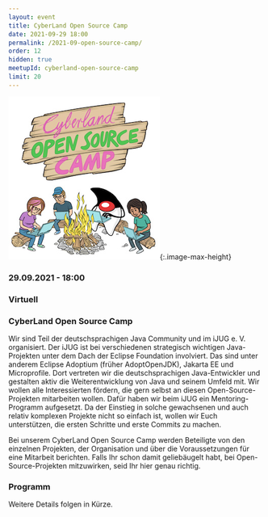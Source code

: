 ```yaml
---
layout: event
title: CyberLand Open Source Camp
date: 2021-09-29 18:00
permalink: /2021-09-open-source-camp/
order: 12
hidden: true
meetupId: cyberland-open-source-camp
limit: 20
---
```


![Logo](/assets/logo/opensource_camp.jpg){:.image-max-height}

### <i class="fas fa-lg fa-calendar"></i> 29.09.2021 - 18:00

### <i class="fas fa-lg fa-globe"></i> Virtuell

### <i class="fas fa-lg fa-tv"></i> CyberLand Open Source Camp

Wir sind Teil der deutschsprachigen Java Community und im iJUG e. V. organisiert. Der iJUG ist bei verschiedenen strategisch wichtigen Java-Projekten unter dem Dach der Eclipse Foundation involviert. Das sind unter anderem Eclipse Adoptium (früher AdoptOpenJDK), Jakarta EE und Microprofile. Dort vertreten wir die deutschsprachigen Java-Entwickler und gestalten aktiv die Weiterentwicklung von Java und seinem Umfeld mit. Wir wollen alle Interessierten fördern, die gern selbst an diesen Open-Source-Projekten mitarbeiten wollen. Dafür haben wir beim iJUG ein Mentoring-Programm aufgesetzt. Da der Einstieg in solche gewachsenen und auch relativ komplexen Projekte nicht so einfach ist, wollen wir Euch unterstützen, die ersten Schritte und erste Commits zu machen.

Bei unserem CyberLand Open Source Camp werden Beteiligte von den einzelnen Projekten, der Organisation und über die Voraussetzungen für eine Mitarbeit berichten. Falls Ihr schon damit geliebäugelt habt, bei Open-Source-Projekten mitzuwirken, seid Ihr hier genau richtig. 

### Programm

Weitere Details folgen in Kürze.  
